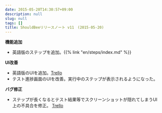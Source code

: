 ```yaml
---
date: 2015-05-20T14:30:57+09:00
description: null
slug: null
tags: []
title: ShouldBeeリリースノート v11　(2015-05-20)
---
```


__機能追加__

* 英語版のステップを追加。{{% link "en/steps/index.md" %}}

__UI改善__

* 英語版のUIを追加。[Trello](https://trello.com/c/l0TP0VPB/120-13-shouldbee)
* テスト進捗画面のUIを改善。実行中のステップが表示されるようになった。

__バグ修正__

* ステップが長くなるとテスト結果等でスクリーンショットが隠れてしまうUI上の不具合を修正。 [Trello](https://trello.com/c/7xNd6all/107-3)
